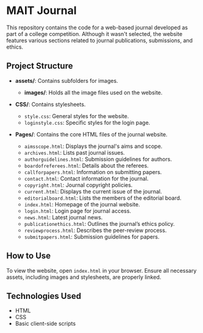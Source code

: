 # MAIT Journal

This repository contains the code for a web-based journal developed as part of a college competition. Although it wasn't selected, the website features various sections related to journal publications, submissions, and ethics.

## Project Structure

- **assets/**: Contains subfolders for images.
  - **images/**: Holds all the image files used on the website.
  
- **CSS/**: Contains stylesheets.
  - `style.css`: General styles for the website.
  - `loginstyle.css`: Specific styles for the login page.

- **Pages/**: Contains the core HTML files of the journal website.
  - `aimsscope.html`: Displays the journal's aims and scope.
  - `archives.html`: Lists past journal issues.
  - `authorguidelines.html`: Submission guidelines for authors.
  - `boardofreferees.html`: Details about the referees.
  - `callforpapers.html`: Information on submitting papers.
  - `contact.html`: Contact information for the journal.
  - `copyright.html`: Journal copyright policies.
  - `current.html`: Displays the current issue of the journal.
  - `editorialboard.html`: Lists the members of the editorial board.
  - `index.html`: Homepage of the journal website.
  - `login.html`: Login page for journal access.
  - `news.html`: Latest journal news.
  - `publicationethics.html`: Outlines the journal’s ethics policy.
  - `reviewprocess.html`: Describes the peer-review process.
  - `submitpapers.html`: Submission guidelines for papers.

## How to Use

To view the website, open `index.html` in your browser. Ensure all necessary assets, including images and stylesheets, are properly linked.

## Technologies Used

- HTML
- CSS
- Basic client-side scripts



